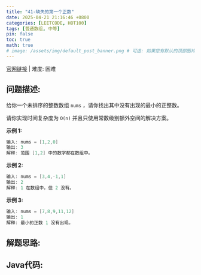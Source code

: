 ```yaml
---
title: "41-缺失的第一个正数"
date: 2025-04-21 21:16:46 +0800
categories: [LEETCODE, HOT100]
tags: [普通数组, 中等]
pin: false
toc: true
math: true
# image: /assets/img/default_post_banner.png # 可选: 如果您有默认的顶部图片，取消注释并修改路径
---
```


[官网链接](https://leetcode.cn/problems/first-missing-positive/) \| 难度: 困难

## 问题描述: 

给你一个未排序的整数数组 `nums` ，请你找出其中没有出现的最小的正整数。

请你实现时间复杂度为 `O(n)` 并且只使用常数级别额外空间的解决方案。

 

**示例 1:**

```java
输入: nums = [1,2,0]
输出: 3
解释: 范围 [1,2] 中的数字都在数组中。
```

**示例 2:**

```java
输入: nums = [3,4,-1,1]
输出: 2
解释: 1 在数组中，但 2 没有。
```

**示例 3:**

```java
输入: nums = [7,8,9,11,12]
输出: 1
解释: 最小的正数 1 没有出现。
```

## 解题思路: 

## Java代码: 

